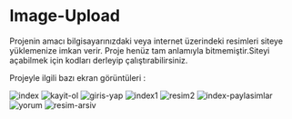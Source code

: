# Image-Upload 

Projenin amacı bilgisayarınızdaki veya internet üzerindeki resimleri siteye yüklemenize imkan verir.
Proje henüz tam anlamıyla bitmemiştir.Siteyi açabilmek için kodları derleyip çalıştırabilirsiniz.

Projeyle ilgili bazı ekran görüntüleri :

![index](https://user-images.githubusercontent.com/32499207/54078532-b47e7180-42da-11e9-820a-79934925861c.png)
![kayit-ol](https://user-images.githubusercontent.com/32499207/54078540-d546c700-42da-11e9-8cba-b638ef7cdfe8.png)
![giris-yap](https://user-images.githubusercontent.com/32499207/54078535-c4965100-42da-11e9-9373-647fe7c1f000.png)
![index1](https://user-images.githubusercontent.com/32499207/54078539-cb24c880-42da-11e9-9b50-c466b98a79be.png)
![resim2](https://user-images.githubusercontent.com/32499207/54078543-edb6e180-42da-11e9-8fb4-745513371f2b.png)
![index-paylasimlar](https://user-images.githubusercontent.com/32499207/54078544-edb6e180-42da-11e9-8942-a8c1b3be1355.png)
![yorum](https://user-images.githubusercontent.com/32499207/54078549-f6a7b300-42da-11e9-80e8-ebe8fb69b51b.png)
![resim-arsiv](https://user-images.githubusercontent.com/32499207/54078551-fa3b3a00-42da-11e9-8616-dcabeeb9bad7.png)



